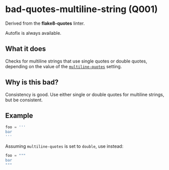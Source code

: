 # bad-quotes-multiline-string (Q001)

Derived from the **flake8-quotes** linter.

Autofix is always available.

## What it does
Checks for multiline strings that use single quotes or double quotes,
depending on the value of the [`multiline-quotes`](https://github.com/charliermarsh/ruff#multiline-quotes)
setting.

## Why is this bad?
Consistency is good. Use either single or double quotes for multiline
strings, but be consistent.

## Example
```python
foo = '''
bar
'''
```

Assuming `multiline-quotes` is set to `double`, use instead:
```python
foo = """
bar
"""
```